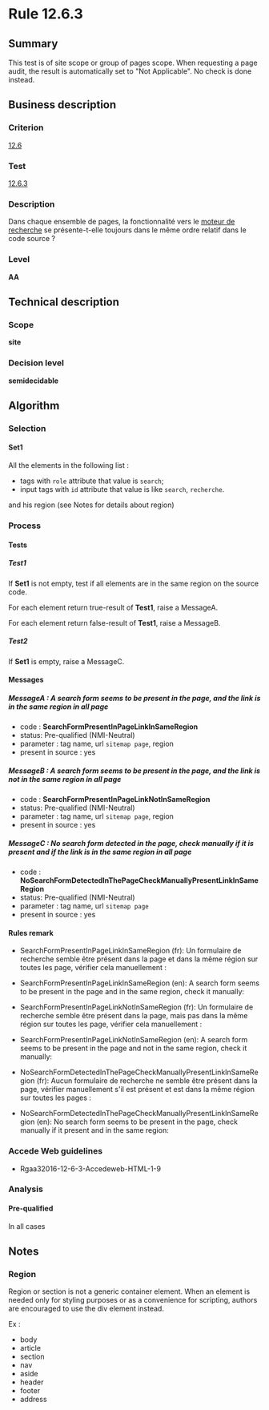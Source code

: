 # Rule 12.6.3

## Summary

This test is of site scope or group of pages scope. When requesting a page audit, the result is automatically set to "Not Applicable". No check is done instead.

## Business description

### Criterion

[12.6](http://references.modernisation.gouv.fr/rgaa/criteres.html#crit-12-6)

### Test

[12.6.3](http://references.modernisation.gouv.fr/rgaa/criteres.html#test-12-6-3)

### Description

Dans chaque ensemble de pages, la fonctionnalit&eacute; vers le <a href="http://references.modernisation.gouv.fr/rgaa/glossaire.html#moteur-de-recherche-interne--un-site-web">moteur de recherche</a> se pr&eacute;sente-t-elle toujours dans le m&ecirc;me ordre relatif dans le code source ?

### Level

**AA**

## Technical description

### Scope

**site**

### Decision level

**semidecidable**

## Algorithm

### Selection

#### Set1

All the elements in the following list :
 *  tags with `role` attribute that value is `search`;
 *  input tags with `id` attribute that value is like `search`, `recherche`.

 and his region (see Notes for details about region) 

### Process

#### Tests

##### Test1

If **Set1** is not empty, test if all elements are in the same region on the source code. 

For each element return true-result of **Test1**, raise a MessageA.

For each element return false-result of **Test1**, raise a MessageB.

##### Test2

If **Set1** is empty, raise a MessageC.

#### Messages

##### MessageA : A search form seems to be present in the page, and the link is in the same region in all page

-    code : **SearchFormPresentInPageLinkInSameRegion** 
-    status: Pre-qualified (NMI-Neutral)
-    parameter : tag name, url `sitemap page`, region
-    present in source : yes

##### MessageB : A search form seems to be present in the page, and the link is not in the same region in all page

-    code : **SearchFormPresentInPageLinkNotInSameRegion** 
-    status: Pre-qualified (NMI-Neutral)
-    parameter : tag name, url `sitemap page`, region
-    present in source : yes

##### MessageC : No search form detected in the page, check manually if it is present and if the link is in the same region in all page

-    code : **NoSearchFormDetectedInThePageCheckManuallyPresentLinkInSameRegion** 
-    status: Pre-qualified (NMI-Neutral)
-    parameter : tag name, url `sitemap page`
-    present in source : yes

#### Rules remark

 * SearchFormPresentInPageLinkInSameRegion (fr): Un formulaire de recherche semble &ecirc;tre pr&eacute;sent dans la page et dans la m&ecirc;me r&eacute;gion sur toutes les page, v&eacute;rifier cela manuellement :
 * SearchFormPresentInPageLinkInSameRegion (en): A search form seems to be present in the page and in the same region, check it manually:

 * SearchFormPresentInPageLinkNotInSameRegion (fr): Un formulaire de recherche semble &ecirc;tre pr&eacute;sent dans la page, mais pas dans la m&ecirc;me r&eacute;gion sur toutes les page, v&eacute;rifier cela manuellement :
 * SearchFormPresentInPageLinkNotInSameRegion (en): A search form seems to be present in the page and not in the same region, check it manually:

 * NoSearchFormDetectedInThePageCheckManuallyPresentLinkInSameRegion (fr): Aucun formulaire de recherche ne semble &ecirc;tre pr&eacute;sent dans la page, v&eacute;rifier manuellement s'il est pr&eacute;sent et est dans la m&ecirc;me r&eacute;gion sur toutes les pages :
 * NoSearchFormDetectedInThePageCheckManuallyPresentLinkInSameRegion (en): No search form seems to be present in the page, check manually if it present and in the same region:

### Accede Web guidelines

 * Rgaa32016-12-6-3-Accedeweb-HTML-1-9

### Analysis

#### Pre-qualified

In all cases

## Notes

### Region

Region or section is not a generic container element. When an element is needed only for styling purposes or as a convenience for scripting, authors are encouraged to use the div element instead.

Ex : 
 * body
 * article
 * section
 * nav
 * aside
 * header
 * footer
 * address
